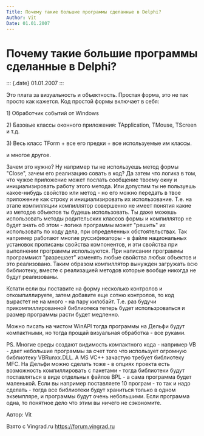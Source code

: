 ```yaml
---
Title: Почему такие большие программы сделанные в Delphi?
Author: Vit
Date: 01.01.2007
---
```



Почему такие большие программы сделанные в Delphi?
==================================================

::: {.date}
01.01.2007
:::

Это плата за визуальность и объектность. Простая форма, это не так
просто как кажется. Код простой формы включает в себя:

1\) Обработчик событий от Windows

2\) Базовые классы оконного приложения: TApplication, TMouse, TScreen и
т.д.

3\) Весь класс TForm + все его предки + все используемые им классы.

и многое другое.

Зачем это нужно? Ну например ты не используешь метод формы "Close",
зачем его реализацию совать в код? Да затем что логика в том, что чужое
приложение может послать сообщение твоему окну и инициализировать работу
этого метода. Или допустим ты не пользуешь какое-нибудь свойство или
метод - но его можно передать в твое приложение как строку и
инициализировать их использование. Т.е. на этапе компилляции компиллятор
совершенно не имеет понятия какие из методов объектов ты будешь
использовать. Ты даже можешь использовать методы родительских классов
формы и компиллятор не будет знать об этом - логика программы может
"решить" их использовать по ходу дела, при определенных
обстоятельствах. Так например работают многие руссификаторы - в файле
национальных установок прописаны свойства компонентов, и эти свойства
при выполнении программы используются. При написании программы
программист "разрешает" изменять любые свойства любых объектов и это
реализовано. Таким образом компиллятор вынужден загружать всю
библиотеку, вместе с реализацией методов которые вообще никогда не будут
реализованы.

Кстати если вы поставите на форму несколько контролов и откомпиллируете,
затем добавите еще сотню контролов, то код вырастет не на много - на
пару килобайт. Т.е. раз будучи прикомпиллированной библиотека теперь
будет использроваться и размер программы расти будет медленно.

Можно писать на чистом WinAPI тогда программы на Дельфи будут
компактными, но тогда прощай визуальная обработка - все руками.

PS. Многие среды создают видимость компактного кода - например VB - дает
небольшие программы за счет того что использует огромную библиотеку
VBRunxx.DLL. А MS VC++ зачастую требует библиотеку MFC. На Дельфи можно
сделать тоже - в опциях проекта есть возможность компиллировать с
пакетами - тогда библиотеки будут поставляться в виде отдельных файлов
BPL - а сама программа будет маленькой. Если вы например поставляете 10
програм - то так и надо сделать - тогда все библиотеки будут храниться
только в одном экземпляре, и программы будут очень небольшими. Если
программа одна, то понятное дело что этим вы ничего не сэкономите.

Автор: Vit

Взято с Vingrad.ru <https://forum.vingrad.ru>
